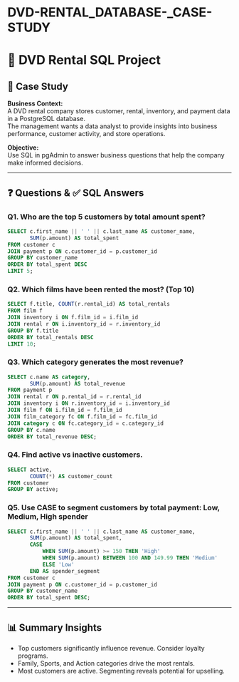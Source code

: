 # DVD-RENTAL_DATABASE-_CASE-STUDY

# 📘 DVD Rental SQL Project

## 📖 Case Study

**Business Context:**  
A DVD rental company stores customer, rental, inventory, and payment data in a PostgreSQL database.  
The management wants a data analyst to provide insights into business performance, customer activity, and store operations.

**Objective:**  
Use SQL in pgAdmin to answer business questions that help the company make informed decisions.

---

## ❓ Questions & ✅ SQL Answers

### Q1. Who are the top 5 customers by total amount spent?
```sql
SELECT c.first_name || ' ' || c.last_name AS customer_name,
       SUM(p.amount) AS total_spent
FROM customer c
JOIN payment p ON c.customer_id = p.customer_id
GROUP BY customer_name
ORDER BY total_spent DESC
LIMIT 5;
```

### Q2. Which films have been rented the most? (Top 10)
```sql
SELECT f.title, COUNT(r.rental_id) AS total_rentals
FROM film f
JOIN inventory i ON f.film_id = i.film_id
JOIN rental r ON i.inventory_id = r.inventory_id
GROUP BY f.title
ORDER BY total_rentals DESC
LIMIT 10;
```

### Q3. Which category generates the most revenue?
```sql
SELECT c.name AS category,
       SUM(p.amount) AS total_revenue
FROM payment p
JOIN rental r ON p.rental_id = r.rental_id
JOIN inventory i ON r.inventory_id = i.inventory_id
JOIN film f ON i.film_id = f.film_id
JOIN film_category fc ON f.film_id = fc.film_id
JOIN category c ON fc.category_id = c.category_id
GROUP BY c.name
ORDER BY total_revenue DESC;
```

### Q4. Find active vs inactive customers.
```sql
SELECT active,
       COUNT(*) AS customer_count
FROM customer
GROUP BY active;
```

### Q5. Use CASE to segment customers by total payment: Low, Medium, High spender
```sql
SELECT c.first_name || ' ' || c.last_name AS customer_name,
       SUM(p.amount) AS total_spent,
       CASE 
           WHEN SUM(p.amount) >= 150 THEN 'High'
           WHEN SUM(p.amount) BETWEEN 100 AND 149.99 THEN 'Medium'
           ELSE 'Low'
       END AS spender_segment
FROM customer c
JOIN payment p ON c.customer_id = p.customer_id
GROUP BY customer_name
ORDER BY total_spent DESC;
```

---

## 📊 Summary Insights

- Top customers significantly influence revenue. Consider loyalty programs.
- Family, Sports, and Action categories drive the most rentals.
- Most customers are active. Segmenting reveals potential for upselling.
